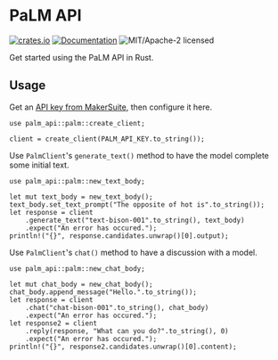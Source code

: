 # PaLM API

[![crates.io](https://img.shields.io/crates/v/palm_api.svg)](https://crates.io/crates/palm_api)
[![Documentation](https://docs.rs/palm_api/badge.svg)](https://docs.rs/palm_api)
![MIT/Apache-2 licensed](https://img.shields.io/crates/l/reqwest.svg)

Get started using the PaLM API in Rust.

## Usage

Get an [API key from MakerSuite](https://makersuite.google.com/app/apikey), then configure it here.
```rust,no_run
use palm_api::palm::create_client;

client = create_client(PALM_API_KEY.to_string());
```

Use `PalmClient`'s `generate_text()` method to have the model complete some initial text.
```rust,no_run
use palm_api::palm::new_text_body;

let mut text_body = new_text_body();
text_body.set_text_prompt("The opposite of hot is".to_string());
let response = client
    .generate_text("text-bison-001".to_string(), text_body)
    .expect("An error has occured.");
println!("{}", response.candidates.unwrap()[0].output);
```

Use `PalmClient`'s `chat()` method to have a discussion with a model.
```rust,no_run
use palm_api::palm::new_chat_body;

let mut chat_body = new_chat_body();
chat_body.append_message("Hello.".to_string());
let response = client
    .chat("chat-bison-001".to_string(), chat_body)
    .expect("An error has occured.");
let response2 = client
    .reply(response, "What can you do?".to_string(), 0)
    .expect("An error has occured.");
println!("{}", response2.candidates.unwrap()[0].content);
```

